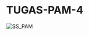 # TUGAS-PAM-4


![SS_PAM](https://user-images.githubusercontent.com/90993802/164229595-8235a350-0f55-42ed-bc98-9236647e8427.jpg)
